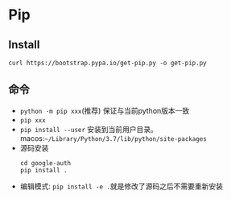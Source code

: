 # Pip
## Install
`curl https://bootstrap.pypa.io/get-pip.py -o get-pip.py`
## 命令
- `python -m pip xxx`(推荐) 保证与当前python版本一致
- `pip xxx`
- `pip install --user` 安装到当前用户目录。 macos:`~/Library/Python/3.7/lib/python/site-packages`
- 源码安装
    ```
    cd google-auth
    pip install .
    ```
- 编辑模式: `pip install -e .`就是修改了源码之后不需要重新安装